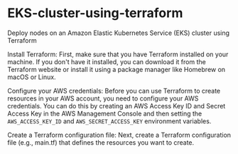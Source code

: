 # EKS-cluster-using-terraform
Deploy nodes on an Amazon Elastic Kubernetes Service (EKS) cluster using Terraform

Install Terraform:
First, make sure that you have Terraform installed on your machine. If you don't have it installed, you can download it from the Terraform website or install it using a package manager like Homebrew on macOS or Linux.

Configure your AWS credentials:
Before you can use Terraform to create resources in your AWS account, you need to configure your AWS credentials. You can do this by creating an AWS Access Key ID and Secret Access Key in the AWS Management Console and then setting the ``AWS_ACCESS_KEY_ID`` and ``AWS_SECRET_ACCESS_KEY`` environment variables.

Create a Terraform configuration file:
Next, create a Terraform configuration file (e.g., main.tf) that defines the resources you want to create. 
